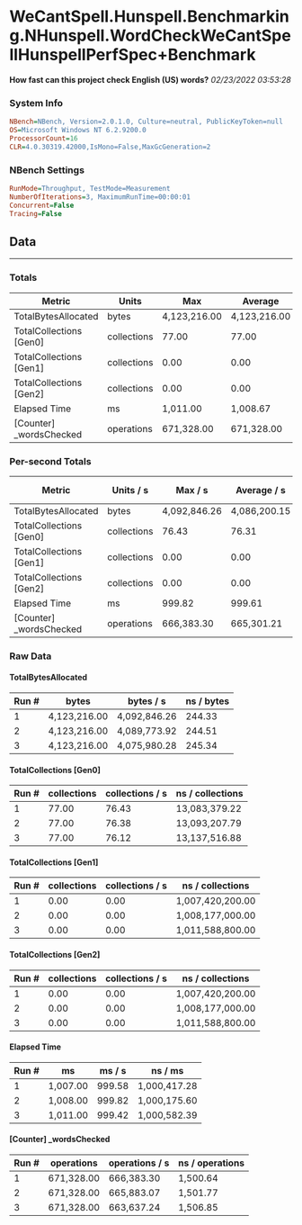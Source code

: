 ﻿# WeCantSpell.Hunspell.Benchmarking.NHunspell.WordCheckWeCantSpellHunspellPerfSpec+Benchmark
__How fast can this project check English (US) words?__
_02/23/2022 03:53:28_
### System Info
```ini
NBench=NBench, Version=2.0.1.0, Culture=neutral, PublicKeyToken=null
OS=Microsoft Windows NT 6.2.9200.0
ProcessorCount=16
CLR=4.0.30319.42000,IsMono=False,MaxGcGeneration=2
```

### NBench Settings
```ini
RunMode=Throughput, TestMode=Measurement
NumberOfIterations=3, MaximumRunTime=00:00:01
Concurrent=False
Tracing=False
```

## Data
-------------------

### Totals
|          Metric |           Units |             Max |         Average |             Min |          StdDev |
|---------------- |---------------- |---------------- |---------------- |---------------- |---------------- |
|TotalBytesAllocated |           bytes |    4,123,216.00 |    4,123,216.00 |    4,123,216.00 |            0.00 |
|TotalCollections [Gen0] |     collections |           77.00 |           77.00 |           77.00 |            0.00 |
|TotalCollections [Gen1] |     collections |            0.00 |            0.00 |            0.00 |            0.00 |
|TotalCollections [Gen2] |     collections |            0.00 |            0.00 |            0.00 |            0.00 |
|    Elapsed Time |              ms |        1,011.00 |        1,008.67 |        1,007.00 |            2.08 |
|[Counter] _wordsChecked |      operations |      671,328.00 |      671,328.00 |      671,328.00 |            0.00 |

### Per-second Totals
|          Metric |       Units / s |         Max / s |     Average / s |         Min / s |      StdDev / s |
|---------------- |---------------- |---------------- |---------------- |---------------- |---------------- |
|TotalBytesAllocated |           bytes |    4,092,846.26 |    4,086,200.15 |    4,075,980.28 |        8,982.99 |
|TotalCollections [Gen0] |     collections |           76.43 |           76.31 |           76.12 |            0.17 |
|TotalCollections [Gen1] |     collections |            0.00 |            0.00 |            0.00 |            0.00 |
|TotalCollections [Gen2] |     collections |            0.00 |            0.00 |            0.00 |            0.00 |
|    Elapsed Time |              ms |          999.82 |          999.61 |          999.42 |            0.20 |
|[Counter] _wordsChecked |      operations |      666,383.30 |      665,301.21 |      663,637.24 |        1,462.58 |

### Raw Data
#### TotalBytesAllocated
|           Run # |           bytes |       bytes / s |      ns / bytes |
|---------------- |---------------- |---------------- |---------------- |
|               1 |    4,123,216.00 |    4,092,846.26 |          244.33 |
|               2 |    4,123,216.00 |    4,089,773.92 |          244.51 |
|               3 |    4,123,216.00 |    4,075,980.28 |          245.34 |

#### TotalCollections [Gen0]
|           Run # |     collections | collections / s |ns / collections |
|---------------- |---------------- |---------------- |---------------- |
|               1 |           77.00 |           76.43 |   13,083,379.22 |
|               2 |           77.00 |           76.38 |   13,093,207.79 |
|               3 |           77.00 |           76.12 |   13,137,516.88 |

#### TotalCollections [Gen1]
|           Run # |     collections | collections / s |ns / collections |
|---------------- |---------------- |---------------- |---------------- |
|               1 |            0.00 |            0.00 |1,007,420,200.00 |
|               2 |            0.00 |            0.00 |1,008,177,000.00 |
|               3 |            0.00 |            0.00 |1,011,588,800.00 |

#### TotalCollections [Gen2]
|           Run # |     collections | collections / s |ns / collections |
|---------------- |---------------- |---------------- |---------------- |
|               1 |            0.00 |            0.00 |1,007,420,200.00 |
|               2 |            0.00 |            0.00 |1,008,177,000.00 |
|               3 |            0.00 |            0.00 |1,011,588,800.00 |

#### Elapsed Time
|           Run # |              ms |          ms / s |         ns / ms |
|---------------- |---------------- |---------------- |---------------- |
|               1 |        1,007.00 |          999.58 |    1,000,417.28 |
|               2 |        1,008.00 |          999.82 |    1,000,175.60 |
|               3 |        1,011.00 |          999.42 |    1,000,582.39 |

#### [Counter] _wordsChecked
|           Run # |      operations |  operations / s | ns / operations |
|---------------- |---------------- |---------------- |---------------- |
|               1 |      671,328.00 |      666,383.30 |        1,500.64 |
|               2 |      671,328.00 |      665,883.07 |        1,501.77 |
|               3 |      671,328.00 |      663,637.24 |        1,506.85 |


